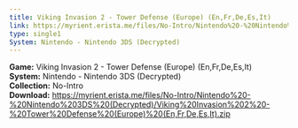 ```yaml
---
title: Viking Invasion 2 - Tower Defense (Europe) (En,Fr,De,Es,It)
link: https://myrient.erista.me/files/No-Intro/Nintendo%20-%20Nintendo%203DS%20(Decrypted)/Viking%20Invasion%202%20-%20Tower%20Defense%20(Europe)%20(En,Fr,De,Es,It).zip
type: single1
System: Nintendo - Nintendo 3DS (Decrypted)
---
```

<b>Game:</b> Viking Invasion 2 - Tower Defense (Europe) (En,Fr,De,Es,It)<br>
<b>System:</b> Nintendo - Nintendo 3DS (Decrypted)<br>
<b>Collection:</b> No-Intro<br>
<b>Download:</b> https://myrient.erista.me/files/No-Intro/Nintendo%20-%20Nintendo%203DS%20(Decrypted)/Viking%20Invasion%202%20-%20Tower%20Defense%20(Europe)%20(En,Fr,De,Es,It).zip